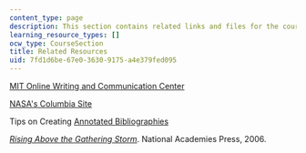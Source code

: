 ```yaml
---
content_type: page
description: This section contains related links and files for the course.
learning_resource_types: []
ocw_type: CourseSection
title: Related Resources
uid: 7fd1d6be-67e0-3630-9175-a4e379fed095
---
```


[MIT Online Writing and Communication Center](http://web.mit.edu/writing/)

[NASA's Columbia Site](http://www.nasa.gov/columbia/home/index.html)

Tips on Creating [Annotated Bibliographies](http://library.ucf.edu/Rosen/guide_annotated.asp)

[_Rising Above the Gathering Storm_](http://www.nap.edu/catalog/11463.html). National Academies Press, 2006.